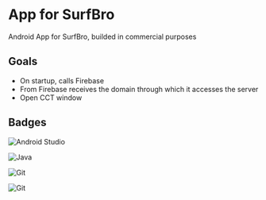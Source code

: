 
# App for SurfBro

Android App for SurfBro, builded in commercial purposes

## Goals

- On startup, calls Firebase
- From Firebase receives the domain through which it accesses the server
- Open CCT window
## Badges

![Android Studio](https://img.shields.io/badge/Android_Studio-3DDC84?style=for-the-badge&logo=android-studio&logoColor=white)

![Java](https://img.shields.io/badge/Java-ED8B00?style=for-the-badge&logo=openjdk&logoColor=white)

![Git](https://img.shields.io/badge/GIT-E44C30?style=for-the-badge&logo=git&logoColor=white)

![Git](https://img.shields.io/badge/firebase-ffca28?style=for-the-badge&logo=firebase&logoColor=black)
